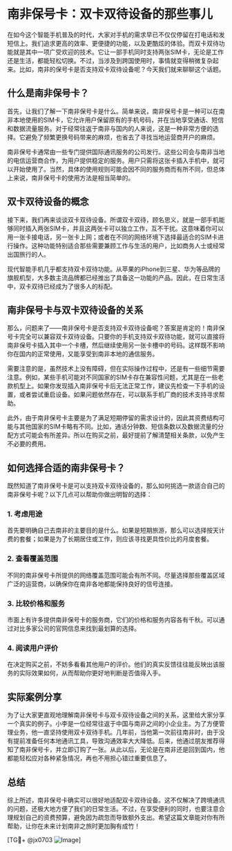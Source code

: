 # 南非保号卡：双卡双待设备的那些事儿

在如今这个智能手机普及的时代，大家对手机的需求早已不仅仅停留在打电话和发短信上。我们追求更高的效率、更便捷的功能，以及更酷炫的体验。而双卡双待功能就是其中一项广受欢迎的技术。它让一部手机同时支持两张SIM卡，无论是工作还是生活，都能轻松切换。不过，当涉及到跨国使用时，事情就变得稍微复杂起来。比如，南非的保号卡是否支持双卡双待设备呢？今天我们就来聊聊这个话题。

## 什么是南非保号卡？

首先，让我们了解一下南非保号卡是什么。简单来说，南非保号卡是一种可以在南非本地使用的SIM卡，它允许用户保留原有的手机号码，并在当地享受通话、短信和数据流量服务。对于经常往返于南非与国内的人来说，这是一种非常方便的选择。它避免了频繁更换号码带来的麻烦，也省去了寻找当地运营商开户的麻烦。

南非保号卡通常由一些专门提供国际通讯服务的公司发行。这些公司会与南非当地的电信运营商合作，为用户提供稳定的服务。用户只需将这张卡插入手机中，就可以开始使用了。当然，具体的使用规则可能会因不同的服务商而有所不同，但总体上来说，南非保号卡的使用方法是相当简单的。

## 双卡双待设备的概念

接下来，我们再来谈谈双卡双待设备。所谓双卡双待，顾名思义，就是一部手机能够同时插入两张SIM卡，并且这两张卡可以独立工作，互不干扰。这意味着你可以用一张卡接电话，另一张卡上网；或者在不同的网络环境下选择最适合的SIM卡进行操作。这种功能特别适合那些需要兼顾工作与生活的用户，比如商务人士或经常出国旅行的人。

现代智能手机几乎都支持双卡双待功能。从苹果的iPhone到三星、华为等品牌的旗舰机型，大多数主流品牌都已经推出了具备这一功能的产品。因此，在日常生活中，双卡双待已经成为了很多人的标配。

## 南非保号卡与双卡双待设备的关系

那么，问题来了——南非保号卡是否支持双卡双待设备呢？答案是肯定的！南非保号卡完全可以兼容双卡双待设备。只要你的手机支持双卡双待功能，就可以直接将南非保号卡插入其中一个卡槽，然后继续使用另一张卡槽中的号码。这样既不影响你在国内的正常使用，又能享受到南非本地的通信服务。

需要注意的是，虽然技术上没有障碍，但在实际操作过程中，还是有一些细节需要注意。例如，某些手机可能对不同国家的SIM卡存在兼容性问题，尤其是在一些老款机型上。如果你发现插入南非保号卡后无法正常工作，建议先检查一下手机的设置，或者尝试重启设备。如果问题依然存在，可以联系手机厂商的技术支持寻求帮助。

此外，由于南非保号卡主要是为了满足短期停留的需求设计的，因此其资费结构可能与其他国家的SIM卡略有不同。比如，通话分钟数、短信条数以及数据流量的分配方式可能会有所差异。所以在购买之前，最好提前了解清楚相关条款，以免产生不必要的费用。

## 如何选择合适的南非保号卡？

既然知道了南非保号卡是可以支持双卡双待设备的，那么如何挑选一款适合自己的南非保号卡呢？以下几点可以帮助你做出明智的选择：

### 1. **考虑用途**
首先要明确自己去南非的主要目的是什么。如果是短期旅游，那么可以选择按天计费的套餐；如果是为了长期居住或工作，则应该寻找更具性价比的月度套餐。

### 2. **查看覆盖范围**
不同的南非保号卡所提供的网络覆盖范围可能会有所不同。尽量选择那些覆盖区域广泛的运营商，以确保你在南非各地都能保持良好的信号连接。

### 3. **比较价格和服务**
市面上有许多提供南非保号卡的服务商，它们的价格和服务内容各有千秋。可以通过对比多家公司的官网信息来找到最划算的选择。

### 4. **阅读用户评价**
在决定购买之前，不妨多看看其他用户的评价。他们的真实反馈往往能反映出该服务的实际效果如何，从而帮助你更好地判断是否值得入手。

## 实际案例分享

为了让大家更直观地理解南非保号卡与双卡双待设备之间的关系，这里给大家分享一个真实的例子。小李是一位经常往返于中国与南非之间的小企业主。为了方便管理业务，他一直坚持使用双卡双待手机。几年前，当他第一次前往南非时，由于没有提前准备任何本地通讯工具，导致沟通效率大大降低。后来，他通过朋友推荐得知了南非保号卡，并立即订购了一张。从此以后，无论是在南非还是回到国内，他都能轻松应对各种紧急情况，再也不用担心错过重要信息了。

## 总结

综上所述，南非保号卡确实可以很好地适配双卡双待设备。这不仅解决了跨境通讯的问题，还极大地方便了我们的日常生活。不过，在享受便利的同时，也要注意合理规划自己的资费预算，避免因为疏忽而导致额外支出。希望这篇文章能对你有所帮助，让你在未来计划南非之旅时更加胸有成竹！

[TG💪+ @jx0703 ![Image](https://github.com/user-attachments/assets/dbca1d08-cadb-493c-b0ec-ad6f7a83f270)]